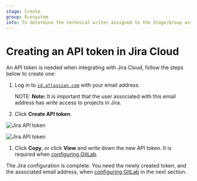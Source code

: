 ```yaml
---
stage: Create
group: Ecosystem
info: To determine the technical writer assigned to the Stage/Group associated with this page, see https://about.gitlab.com/handbook/engineering/ux/technical-writing/#assignments
---
```


# Creating an API token in Jira Cloud

An API token is needed when integrating with Jira Cloud, follow the steps
below to create one:

1. Log in to [`id.atlassian.com`](https://id.atlassian.com/manage-profile/security/api-tokens) with your email address.

   NOTE: **Note:**
   It is important that the user associated with this email address has *write* access
   to projects in Jira.

1. Click **Create API token**.

![Jira API token](img/jira_api_token_menu.png)

![Jira API token](img/jira_api_token.png)

1. Click **Copy**, or click **View** and write down the new API token. It is required when [configuring GitLab](jira.md#configuring-gitlab).

The Jira configuration is complete. You need the newly created token, and the associated email address, when [configuring GitLab](jira.md#configuring-gitlab) in the next section.
